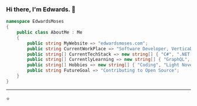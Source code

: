 ### Hi there, I'm Edwards. 👋

<!--
**edwardsmoses/edwardsmoses** is a ✨ _special_ ✨ repository because its `README.md` (this file) appears on your GitHub profile.

Here are some ideas to get you started:

- 🔭 I’m currently working on ...
- 🌱 I’m currently learning ...
- 👯 I’m looking to collaborate on ...
- 🤔 I’m looking for help with ...
- 💬 Ask me about ...
- 📫 How to reach me: ...
- 😄 Pronouns: ...
- ⚡ Fun fact: ...
-->

``` C#
namespace EdwardsMoses
{
    public class AboutMe : Me
    {
        public string MyWebsite => "edwardsmoses.com";
        public string CurrentWorkPlace => "Software Developer, VerticaDev";
        public string[] CurrentTechStack => new string[] { "C#", ".NET Core", "React", "ReactNative", "Azure", "EVA UI", "GatbsyJs", "Firebase", };
        public string[] CurrentlyLearning => new string[] { "GraphQL", "AWS"};
        public string[] Hobbies => new string[] { "Coding", "Light Novels" };
        public string FutureGoal => "Contributing to Open Source";
    }
}

```

---
⭐️ 
